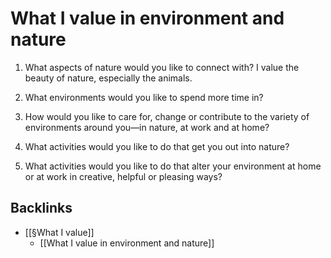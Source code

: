 # What I value in environment and nature
1. What aspects of nature would you like to connect with?
I value the beauty of nature, especially the animals.

2. What environments would you like to spend more time in?

3. How would you like to care for, change or contribute to the variety of environments around you—in nature, at work and at home?

4. What activities would you like to do that get you out into nature?

5. What activities would you like to do that alter your environment at home or at work in creative, helpful or pleasing ways?

## Backlinks
* [[§What I value]]
	* [[What I value in environment and nature]]

<!-- #Life -->

<!-- {BearID:9F801454-A03E-482F-9638-35CF7E8F9494-15756-00001304869191A9} -->
